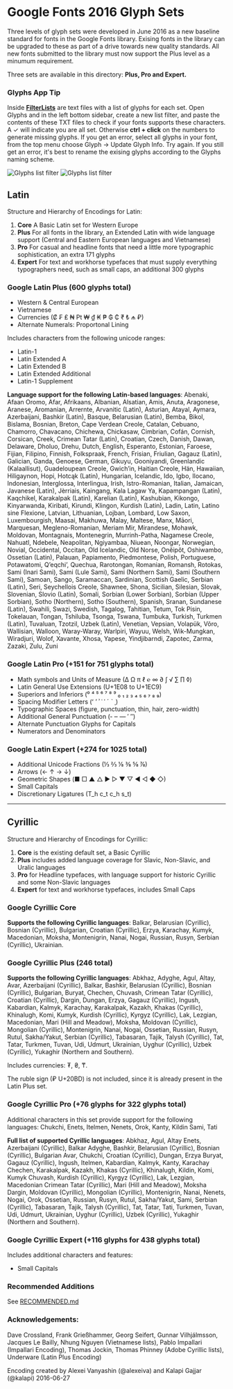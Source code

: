 
Google Fonts 2016 Glyph Sets
====================================================

Three levels of glyph sets were developed in June 2016 as a new baseline standard for fonts in the Google Fonts library. 
Exising fonts in the library can be upgraded to these as part of a drive towards new quality standards. 
All new fonts submitted to the library must now support the Plus level as a minumum requirement.

Three sets are available in this directory: **Plus, Pro and Expert.**

### Glyphs App Tip

Inside [**FilterLists**](FilterLists) are text files with a list of glyphs for each set. 
Open Glyphs and in the left bottom sidebar, create a new list filter, and paste the contents of these TXT files to check if your fonts supports these characters. A ✓ will indicate you are all set. Otherwise **ctrl + click** on the numbers to generate missing glyphs. If you get an error, select all glyphs in your font, from the top menu choose Glyph -> Update Glyph Info. Try again.
If you still get an error, it's best to rename the exising glyphs according to the Glyphs naming scheme.

![Glyphs list filter](FilterLists/list-filter.png)
![Glyphs list filter](FilterLists/list-filter-1.png) 

Latin
----------------------------------------------------


Structure and Hierarchy of Encodings for Latin:

1. **Core** A Basic Latin set for Western Europe
2. **Plus** For all fonts in the library, an Extended Latin with wide language support (Central and Eastern European languages and Vietnamese)
3. **Pro** For casual and headline fonts that need a little more typographic sophistication, an extra 171 glyphs
4. **Expert** For text and workhorse typefaces that must supply everything typographers need, such as small caps, an additional 300 glyphs

### Google Latin Plus (600 glyphs total)

  - Western & Central European 
  - Vietnamese  
  - Currencies (₡ ₣ ₤ ₦ ₧ ₩ ₫ ₭ ₱ ₲ ₵ ₹ ₺ ₼ ₽)
  - Alternate Numerals: Proportonal Lining

Includes characters from the following unicode ranges: 

  - Latin-1
  - Latin Extended A 
  - Latin Extended B
  - Latin Extended Additional
  - Latin-1 Supplement

**Language support for the following Latin-based languages**: Abenaki, Afaan Oromo, Afar, Afrikaans, Albanian, Alsatian, Amis, Anuta, Aragonese, Aranese, Aromanian, Arrernte, Arvanitic (Latin), Asturian, Atayal, Aymara, Azerbaijani, Bashkir (Latin), Basque, Belarusian (Latin), Bemba, Bikol, Bislama, Bosnian, Breton, Cape Verdean Creole, Catalan, Cebuano, Chamorro, Chavacano, Chichewa, Chickasaw, Cimbrian, Cofán, Cornish, Corsican, Creek, Crimean Tatar (Latin), Croatian, Czech, Danish, Dawan, Delaware, Dholuo, Drehu, Dutch, English, Esperanto, Estonian, Faroese, Fijian, Filipino, Finnish, Folkspraak, French, Frisian, Friulian, Gagauz (Latin), Galician, Ganda, Genoese, German, Gikuyu, Gooniyandi, Greenlandic (Kalaallisut), Guadeloupean Creole, Gwich’in, Haitian Creole, Hän, Hawaiian, Hiligaynon, Hopi, Hotcąk (Latin), Hungarian, Icelandic, Ido, Igbo, Ilocano, Indonesian, Interglossa, Interlingua, Irish, Istro-Romanian, Italian, Jamaican, Javanese (Latin), Jèrriais, Kaingang, Kala Lagaw Ya, Kapampangan (Latin), Kaqchikel, Karakalpak (Latin), Karelian (Latin), Kashubian, Kikongo, Kinyarwanda, Kiribati, Kirundi, Klingon, Kurdish (Latin), Ladin, Latin, Latino sine Flexione, Latvian, Lithuanian, Lojban, Lombard, Low Saxon, Luxembourgish, Maasai, Makhuwa, Malay, Maltese, Manx, Māori, Marquesan, Megleno-Romanian, Meriam Mir, Mirandese, Mohawk, Moldovan, Montagnais, Montenegrin, Murrinh-Patha, Nagamese Creole, Nahuatl, Ndebele, Neapolitan, Ngiyambaa, Niuean, Noongar, Norwegian, Novial, Occidental, Occitan, Old Icelandic, Old Norse, Onĕipŏt, Oshiwambo, Ossetian (Latin), Palauan, Papiamento, Piedmontese, Polish, Portuguese, Potawatomi, Q’eqchi’, Quechua, Rarotongan, Romanian, Romansh, Rotokas, Sami (Inari Sami), Sami (Lule Sami), Sami (Northern Sami), Sami (Southern Sami), Samoan, Sango, Saramaccan, Sardinian, Scottish Gaelic, Serbian (Latin), Seri, Seychellois Creole, Shawnee, Shona, Sicilian, Silesian, Slovak, Slovenian, Slovio (Latin), Somali, Sorbian (Lower Sorbian), Sorbian (Upper Sorbian), Sotho (Northern), Sotho (Southern), Spanish, Sranan, Sundanese (Latin), Swahili, Swazi, Swedish, Tagalog, Tahitian, Tetum, Tok Pisin, Tokelauan, Tongan, Tshiluba, Tsonga, Tswana, Tumbuka, Turkish, Turkmen (Latin), Tuvaluan, Tzotzil, Uzbek (Latin), Venetian, Vepsian, Volapük, Võro, Wallisian, Walloon, Waray-Waray, Warlpiri, Wayuu, Welsh, Wik-Mungkan, Wiradjuri, Wolof, Xavante, Xhosa, Yapese, Yindjibarndi, Zapotec, Zarma, Zazaki, Zulu, Zuni

### Google Latin Pro (+151 for 751 glyphs total)

- Math symbols and Units of Measure (∆ Ω π ℓ ℮ ∞ ∂ ∫ √ ∑ ∏ ◊)
- Latin General Use Extensions (U+1E08 to U+1EC9)
- Superiors and Inferiors (⁰ ⁴ ⁵ ⁶ ⁷ ⁸ ⁹ ₀ ₁ ₂ ₃ ₄ ₅ ₆ ₇ ₈ ₉)
- Spacing Modifier Letters (ʻ ʼ ʾ ʿ ˈ ˊ ˋ ˌ)
- Typographic Spaces (figure, punctuation, thin, hair, zero-width)
- Additional General Punctuation (‐ ‒ ― ′ ″)
- Alternate Punctuation Glyphs for Capitals
- Numerators and Denominators


### Google Latin Expert (+274 for 1025 total)

- Additional Unicode Fractions (⅓ ⅔ ⅛ ⅜ ⅝ ⅞)
- Arrows (← ↑ → ↓)
- Geometric Shapes (■ □ ▲ △ ▶ ▷ ▼ ▽ ◀ ◁ ◆ ◇)
- Small Capitals
- Discretionary Ligatures (T_h c_t c_h s_t)



* * * 

Cyrillic
----------------------------------------------------

Structure and Hierarchy of Encodings for Cyrillic:

1. **Core** is the existing default set, a Basic Cyrillic
3. **Plus** includes added language coverage for Slavic, Non-Slavic, and Uralic languages
3. **Pro** for Headline typefaces, with language support for historic Cyrillic and some Non-Slavic languages
4. **Expert** for text and workhorse typefaces, includes Small Caps

### Google Cyrillic Core

**Supports the following Cyrillic languages**: Balkar, Belarusian (Cyrillic), Bosnian (Cyrillic), Bulgarian, Croatian (Cyrillic), Erzya, Karachay, Kumyk, Macedonian, Moksha, Montenigrin, Nanai, Nogai, Russian, Rusyn, Serbian (Cyrillic), Ukrainian.

### Google Cyrillic Plus (246 total)

**Supports the following Cyrillic languages**: Abkhaz, Adyghe, Agul, Altay, Avar, Azerbaijani (Cyrillic), Balkar, Bashkir, Belarusian (Cyrillic), Bosnian (Cyrillic), Bulgarian, Buryat, Chechen, Chuvash, Crimean Tatar (Cyrillic), Croatian (Cyrillic), Dargin, Dungan, Erzya, Gagauz (Cyrillic), Ingush, Kabardian, Kalmyk, Karachay, Karakalpak, Kazakh, Khakas (Cyrillic), Khinalugh, Komi, Kumyk, Kurdish (Cyrillic), Kyrgyz (Cyrillic), Lak, Lezgian, Macedonian, Mari (Hill and Meadow), Moksha, Moldovan (Cyrillic), Mongolian (Cyrillic), Montenigrin, Nanai, Nogai, Ossetian, Russian, Rusyn, Rutul, Sakha/Yakut, Serbian (Cyrillic), Tabasaran, Tajik, Talysh (Cyrillic), Tat, Tatar, Turkmen, Tuvan, Udi, Udmurt, Ukrainian, Uyghur (Cyrillic), Uzbek (Cyrillic), Yukaghir (Northern and Southern).

Includes currencies: ₮, ₴, ₸.

The ruble sign (₽ U+20BD) is not included, since it is already present in the Latin Plus set.

### Google Cyrillic Pro (+76 glyphs for 322 glyphs total)

Additional characters in this set provide support for the following languages: Chukchi, Enets, Itelmen, Nenets, Orok, Kanty, Kildin Sami, Tati

**Full list of supported Cyrillic languages**: Abkhaz, Agul, Altay Enets, Azerbaijani (Cyrillic), Balkar Adyghe, Bashkir, Belarusian (Cyrillic), Bosnian (Cyrillic), Bulgarian Avar, Chukchi, Croatian (Cyrillic), Dungan, Erzya Buryat, Gagauz (Cyrillic), Ingush, Itelmen, Kabardian, Kalmyk, Kanty, Karachay Chechen, Karakalpak, Kazakh, Khakas (Cyrillic), Khinalugh, Kildin, Komi, Kumyk Chuvash, Kurdish (Cyrillic), Kyrgyz (Cyrillic), Lak, Lezgian, Macedonian Crimean Tatar (Cyrillic), Mari (Hill and Meadow), Moksha Dargin, Moldovan (Cyrillic), Mongolian (Cyrillic), Montenigrin, Nanai, Nenets, Nogai, Orok, Ossetian, Russian, Rusyn, Rutul, Sakha/Yakut, Sami, Serbian (Cyrillic), Tabasaran, Tajik, Talysh (Cyrillic), Tat, Tatar, Tati, Turkmen, Tuvan, Udi, Udmurt, Ukrainian, Uyghur (Cyrillic), Uzbek (Cyrillic), Yukaghir (Northern and Southern).

### Google Cyrillic Expert (+116 glyphs for 438 glyphs total)

Includes additional characters and features:

- Small Capitals

### Recommended Additions

See [RECOMMENDED.md](RECOMMENDED.md)

### Acknowledgements:

Dave Crossland, Frank Grießhammer, Georg Seifert, Gunnar Vilhjálmsson, Jacques Le Bailly, Nhung Nguyen (Vietnamese lists), Pablo Impallari (Impallari Encoding), Thomas Jockin, Thomas Phinney (Adobe Cyrillic lists), Underware (Latin Plus Encoding)

Encoding created by Alexei Vanyashin (@alexeiva) and Kalapi Gajjar (@kalapi) 2016-06-27
